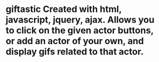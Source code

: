# giftastic  Created with html, javascript, jquery, ajax. Allows you to click on the given actor buttons, or add an actor of your own, and display gifs related to that actor.
